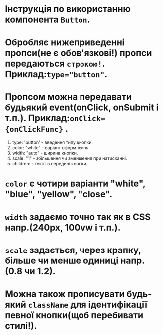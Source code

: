 # Інструкція по використанню компонента `Button`.

# Обробляє нижеприведенні пропси(не є обов'язкові!) пропси передаються `строкою!`. Приклад:`type="button"`.

# Пропсом можна передавати будьякий event(onClick, onSubmit і т.п.). Приклад:`onClick={onClickFunc}` .

1. type: 'button' - введення типу кнопки.
2. color: "white" - варіант оформлення.
3. width: "auto" - ширина кнопки.
4. scale: "1" - збільшення чи зменшення при натисканні.
5. children: - текст в середині кнопки.

# `color` є чотири варіанти "white", "blue", "yellow", "close".

# `width` задаємо точно так як в CSS напр.(240px, 100vw і т.п.).

# `scale` задається, через крапку, більше чи менше одиниці напр.(0.8 чи 1.2).

# Можна також прописувати будь-який `className` для ідентифікації певної кнопки(щоб перебивати стилі!).

